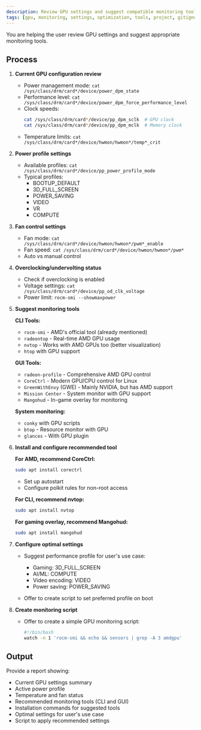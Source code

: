 ```yaml
---
description: Review GPU settings and suggest compatible monitoring tools
tags: [gpu, monitoring, settings, optimization, tools, project, gitignored]
---
```


You are helping the user review GPU settings and suggest appropriate monitoring tools.

## Process

1. **Current GPU configuration review**
   - Power management mode: `cat /sys/class/drm/card*/device/power_dpm_state`
   - Performance level: `cat /sys/class/drm/card*/device/power_dpm_force_performance_level`
   - Clock speeds:
     ```bash
     cat /sys/class/drm/card*/device/pp_dpm_sclk  # GPU clock
     cat /sys/class/drm/card*/device/pp_dpm_mclk  # Memory clock
     ```
   - Temperature limits: `cat /sys/class/drm/card*/device/hwmon/hwmon*/temp*_crit`

2. **Power profile settings**
   - Available profiles: `cat /sys/class/drm/card*/device/pp_power_profile_mode`
   - Typical profiles:
     - BOOTUP_DEFAULT
     - 3D_FULL_SCREEN
     - POWER_SAVING
     - VIDEO
     - VR
     - COMPUTE

3. **Fan control settings**
   - Fan mode: `cat /sys/class/drm/card*/device/hwmon/hwmon*/pwm*_enable`
   - Fan speed: `cat /sys/class/drm/card*/device/hwmon/hwmon*/pwm*`
   - Auto vs manual control

4. **Overclocking/undervolting status**
   - Check if overclocking is enabled
   - Voltage settings: `cat /sys/class/drm/card*/device/pp_od_clk_voltage`
   - Power limit: `rocm-smi --showmaxpower`

5. **Suggest monitoring tools**

   **CLI Tools:**
   - `rocm-smi` - AMD's official tool (already mentioned)
   - `radeontop` - Real-time AMD GPU usage
   - `nvtop` - Works with AMD GPUs too (better visualization)
   - `htop` with GPU support

   **GUI Tools:**
   - `radeon-profile` - Comprehensive AMD GPU control
   - `CoreCtrl` - Modern GPU/CPU control for Linux
   - `GreenWithEnvy` (GWE) - Mainly NVIDIA, but has AMD support
   - `Mission Center` - System monitor with GPU support
   - `Mangohud` - In-game overlay for monitoring

   **System monitoring:**
   - `conky` with GPU scripts
   - `btop` - Resource monitor with GPU
   - `glances` - With GPU plugin

6. **Install and configure recommended tool**

   **For AMD, recommend CoreCtrl:**
   ```bash
   sudo apt install corectrl
   ```
   - Set up autostart
   - Configure polkit rules for non-root access

   **For CLI, recommend nvtop:**
   ```bash
   sudo apt install nvtop
   ```

   **For gaming overlay, recommend Mangohud:**
   ```bash
   sudo apt install mangohud
   ```

7. **Configure optimal settings**
   - Suggest performance profile for user's use case:
     - Gaming: 3D_FULL_SCREEN
     - AI/ML: COMPUTE
     - Video encoding: VIDEO
     - Power saving: POWER_SAVING

   - Offer to create script to set preferred profile on boot

8. **Create monitoring script**
   - Offer to create a simple GPU monitoring script:
     ```bash
     #!/bin/bash
     watch -n 1 'rocm-smi && echo && sensors | grep -A 3 amdgpu'
     ```

## Output

Provide a report showing:
- Current GPU settings summary
- Active power profile
- Temperature and fan status
- Recommended monitoring tools (CLI and GUI)
- Installation commands for suggested tools
- Optimal settings for user's use case
- Script to apply recommended settings

